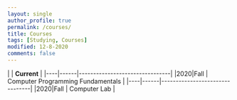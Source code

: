 ```yaml
---
layout: single
author_profile: true
permalink: /courses/
title: Courses
tags: [Studying, Courses]
modified: 12-8-2020
comments: false
---
```



|           | **Current**                    |
|----|------|--------------------------------|
|2020|Fall  | Computer Programming Fundamentals |
|----|------|--------------------------------|
|2020|Fall  | Computer Lab |



